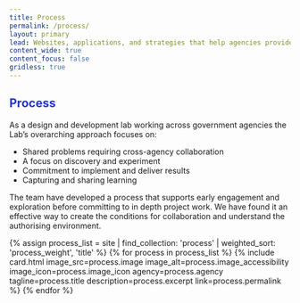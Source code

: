 ```yaml
---
title: Process
permalink: /process/
layout: primary
lead: Websites, applications, and strategies that help agencies provide excellent value to the public.
content_wide: true
content_focus: false
gridless: true
---
```


<style>
h2 {
  color:#2337CE;
}
</style>

<section class="nz-section background-gray">
<div class="nz-grid">
    <div class="nz-width-two-thirds">
      <h2 tabindex="0">Process</h2>
      <p>As a design and development lab working across government agencies the Lab’s overarching approach focuses on:
        <ul>
          <li>Shared problems requiring cross-agency collaboration</li>
          <li>A focus on discovery and experiment</li>
          <li>Commitment to implement and deliver results</li>
          <li>Capturing and sharing learning</li>
      </ul>
      The team have developed a process that supports early engagement and exploration before committing to in depth project work. We have found it an effective way to create the conditions for collaboration and understand the authorising environment.</p>
    </div>
</div>

<div class="nz-grid">
  <section class="nz-section">
    <div class="nz-section-bottom">
      <div class="nz-flex nz-flex-wrap">
        {% assign process_list = site | find_collection: 'process' | weighted_sort: 'process_weight', 'title' %}
        {% for process in process_list %}
          {% include card.html
           image_src=process.image
           image_alt=process.image_accessibility
           image_icon=process.image_icon
           agency=process.agency
           tagline=process.title
           description=process.excerpt
           link=process.permalink
          %}
        {% endfor %}
      </div>
    </div>
  </section>
</div>
</section>
